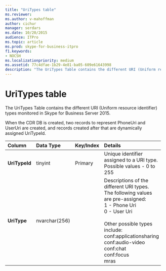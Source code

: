 ```yaml
---
title: "UriTypes table"
ms.reviewer: 
ms.author: v-mahoffman
author: cichur
manager: serdars
ms.date: 10/20/2015
audience: ITPro
ms.topic: article
ms.prod: skype-for-business-itpro
f1.keywords:
- NOCSH
ms.localizationpriority: medium
ms.assetid: 77c4dfae-1b29-4e81-ba05-609e61643998
description: "The UriTypes Table contains the different URI (Uniform resource identifier) types monitored in Skype for Business Server 2015."
---
```


# UriTypes table
 
The UriTypes Table contains the different URI (Uniform resource identifier) types monitored in Skype for Business Server 2015.

When the CDR DB is created, two records to represent PhoneUri and UserUri are created, and records created after that are dynamically assigned UriTypeId. 
  
|**Column**|**Data Type**|**Key/Index**|**Details**|
|:-----|:-----|:-----|:-----|
|**UriTypeId** <br/> |tinyint  <br/> |Primary  <br/> |Unique identifier assigned to a URI type.  <br/> Possible values - 0 to 255 |
|**UriType** <br/> |nvarchar(256)  <br/> || Descriptions of the different URI types. The following values are pre-assigned: <br/>  1 - Phone Uri <br/>  0 - User Uri <br/> <br/>  Other possible types include: <br/>conf:applicationsharing <br/> conf:audio-video<br/> conf:chat<br/>    conf:focus<br/>   mras<br/>
